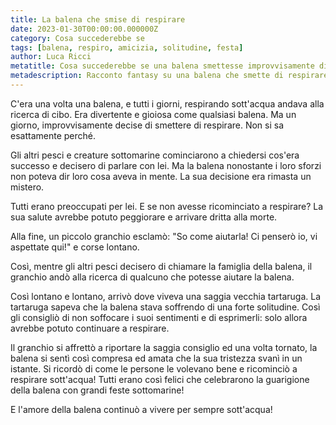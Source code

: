 ```yaml
---
title: La balena che smise di respirare
date: 2023-01-30T00:00:00.000000Z
category: Cosa succederebbe se
tags: [balena, respiro, amicizia, solitudine, festa]
author: Luca Ricci
metatitle: Cosa succederebbe se una balena smettesse improvvisamente di respirare?
metadescription: Racconto fantasy su una balena che smette di respirare misteriosamente e viene aiutata da un granchio e una tartaruga a ritrovare la felicità e ricominciare a vivere.
---
```

C'era una volta una balena, e tutti i giorni, respirando sott'acqua andava alla ricerca di cibo. Era divertente e gioiosa come qualsiasi balena. Ma un giorno, improvvisamente decise di smettere di respirare. Non si sa esattamente perché.

Gli altri pesci e creature sottomarine cominciarono a chiedersi cos'era successo e decisero di parlare con lei. Ma la balena nonostante i loro sforzi non poteva dir loro cosa aveva in mente. La sua decisione era rimasta un mistero.

Tutti erano preoccupati per lei. E se non avesse ricominciato a respirare? La sua salute avrebbe potuto peggiorare e arrivare dritta alla morte.

Alla fine, un piccolo granchio esclamò: "So come aiutarla! Ci penserò io, vi aspettate qui!" e corse lontano.

Così, mentre gli altri pesci decisero di chiamare la famiglia della balena, il granchio andò alla ricerca di qualcuno che potesse aiutare la balena.

Così lontano e lontano, arrivò dove viveva una saggia vecchia tartaruga. La tartaruga sapeva che la balena stava soffrendo di una forte solitudine. Così gli consigliò di non soffocare i suoi sentimenti e di esprimerli: solo allora avrebbe potuto continuare a respirare.

Il granchio si affrettò a riportare la saggia consiglio ed una volta tornato, la balena si sentì così compresa ed amata che la sua tristezza svanì in un istante. Si ricordò di come le persone le volevano bene e ricominciò a respirare sott'acqua! Tutti erano così felici che celebrarono la guarigione della balena con grandi feste sottomarine!

E l'amore della balena continuò a vivere per sempre sott'acqua!
